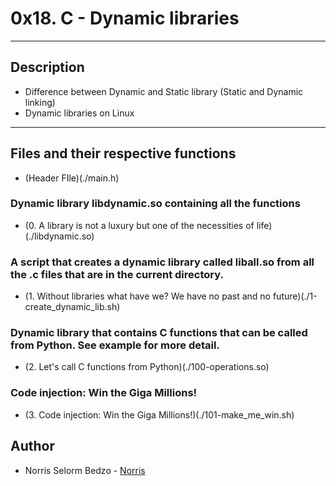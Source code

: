 # 0x18. C - Dynamic libraries

---

## Description
- Difference between Dynamic and Static library (Static and Dynamic linking)
- Dynamic libraries on Linux

---

## Files and their respective functions
- (Header FIle)(./main.h)

### Dynamic library libdynamic.so containing all the functions
- (0. A library is not a luxury but one of the necessities of life)(./libdynamic.so)

### A script that creates a dynamic library called liball.so from all the .c files that are in the current directory.
- (1. Without libraries what have we? We have no past and no future)(./1-create_dynamic_lib.sh) 

### Dynamic library that contains C functions that can be called from Python. See example for more detail.
- (2. Let's call C functions from Python)(./100-operations.so)

### Code injection: Win the Giga Millions!
- (3. Code injection: Win the Giga Millions!)(./101-make_me_win.sh)



## Author

*  Norris Selorm Bedzo - [Norris](https://github.com/bedzon94)
